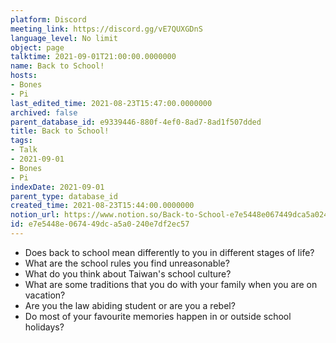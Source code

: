 ```yaml
---
platform: Discord
meeting_link: https://discord.gg/vE7QUXGDnS
language_level: No limit
object: page
talktime: 2021-09-01T21:00:00.0000000
name: Back to School!
hosts:
- Bones
- Pi
last_edited_time: 2021-08-23T15:47:00.0000000
archived: false
parent_database_id: e9339446-880f-4ef0-8ad7-8ad1f507dded
title: Back to School!
tags:
- Talk
- 2021-09-01
- Bones
- Pi
indexDate: 2021-09-01
parent_type: database_id
created_time: 2021-08-23T15:44:00.0000000
notion_url: https://www.notion.so/Back-to-School-e7e5448e067449dca5a0240e7df2ec57
id: e7e5448e-0674-49dc-a5a0-240e7df2ec57
---
```


   - Does back to school mean differently to you in different stages of life?
   - What are the school rules you find unreasonable?
   - What do you think about Taiwan's school culture?
   - What are some traditions that you do with your family when you are on vacation?
   - Are you the law abiding student or are you a rebel?
   - Do most of your favourite memories happen in or outside school holidays?








